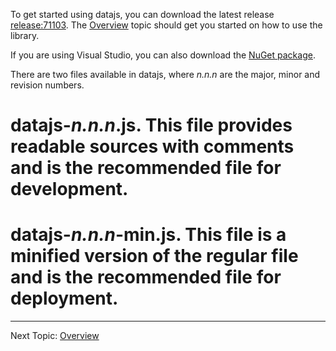 To get started using datajs, you can download the latest release [release:71103](release_71103). The [Overview](./Overview.md) topic should get you started on how to use the library.

If you are using Visual Studio, you can also download the [NuGet package](http://nuget.org/List/Packages/datajs).

There are two files available in datajs, where _n.n.n_ are the major, minor and revision numbers.

# datajs-_n.n.n_.js. This file provides readable sources with comments and is the recommended file for development.

# datajs-_n.n.n_-min.js. This file is a minified version of the regular file and is the recommended file for deployment.

---

Next Topic: [Overview](./Overview.md)
